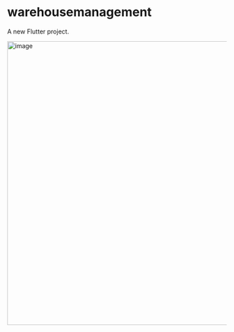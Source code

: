 # warehousemanagement

A new Flutter project.

<img width="1095" height="651" alt="image" src="https://github.com/user-attachments/assets/0c80f091-a4cb-4a74-8ef5-b751bd2d8a3f" />

